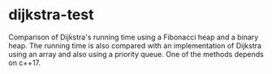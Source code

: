 # dijkstra-test
Comparison of Dijkstra's running time using a Fibonacci heap and a binary heap. The running time is also compared with an implementation of Dijkstra using an array 
and also using a priority queue. One of the methods depends on c++17.
